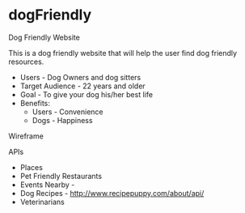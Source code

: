 # dogFriendly
Dog Friendly Website 

This is a dog friendly website that will help the user find dog friendly resources.

* Users - Dog Owners and dog sitters
* Target Audience - 22 years and older
* Goal - To give your dog his/her best life
* Benefits:
    * Users - Convenience
    * Dogs - Happiness

Wireframe 



APIs

* Places
* Pet Friendly Restaurants
* Events Nearby - 
* Dog Recipes - http://www.recipepuppy.com/about/api/
* Veterinarians




